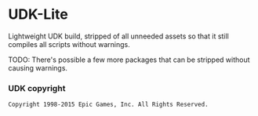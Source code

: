 # UDK-Lite

Lightweight UDK build, stripped of all unneeded assets so that it still compiles all scripts without warnings.

TODO: There's possible a few more packages that can be stripped without causing warnings.

### UDK copyright

```
Copyright 1998-2015 Epic Games, Inc. All Rights Reserved.
```
